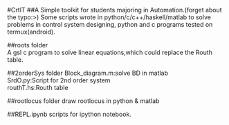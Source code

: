 #CrtlT 
##A Simple toolkit for students majoring in Automation.(forget about the typo:>)
Some scripts wrote in python/c/c++/haskell/matlab to solve problems in control system designing, python and c programs tested on termux(android).  

##roots folder  
A gsl c program to solve linear equations,which could replace the Routh table.  

##2orderSys folder
Block_diagram.m:solve BD in matlab  
SrdO.py:Script for 2nd order system  
routhT.hs:Routh table  

##rootlocus folder
draw rootlocus in python & matlab

##REPL.ipynb
scripts for ipython notebook.

